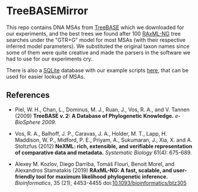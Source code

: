 # TreeBASEMirror

This repo contains DNA MSAs from [TreeBASE](https://www.treebase.org/treebase-web/home.html) which we downloaded for our experiments, 
and the best trees we found after 100 [RAxML-NG](https://github.com/amkozlov/raxml-ng) tree searches under the "GTR+G" model for most MSAs (with their respective inferred 
model parameters). We substituted the original taxon names since some of them were quite creative and made the parsers in the software we had to use
for our experiments cry. 

There is also a [SQLite](https://www.sqlite.org/index.html) database with our example scripts [here](https://github.com/angtft/RAxMLGroveScripts), that can be used for easier lookup of MSAs.


## References
* Piel, W. H., Chan, L., Dominus, M. J., Ruan, J., Vos, R. A., and V. Tannen (2009)
**TreeBASE v. 2: A Database of Phylogenetic Knowledge.**
*e-BioSphere 2009*.

* Vos, R. A., Balhoff, J. P., Caravas, J. A., Holder, M. T., Lapp, H. Maddison, W. P., Midford, P. E., Priyam, A., Sukumaran, J., Xia, X. and A. Stoltzfus (2012)
**NeXML: rich, extensible, and verifiable representation of comparative data and metadata.**
*Systematic Biology* 61(4): 675-689. 

* Alexey M. Kozlov, Diego Darriba, Tom&aacute;&scaron; Flouri, Benoit Morel, and Alexandros Stamatakis (2019)
**RAxML-NG: A fast, scalable, and user-friendly tool for maximum likelihood phylogenetic inference.** 
*Bioinformatics*, 35 (21), 4453-4455 
doi:[10.1093/bioinformatics/btz305](https://doi.org/10.1093/bioinformatics/btz305)
